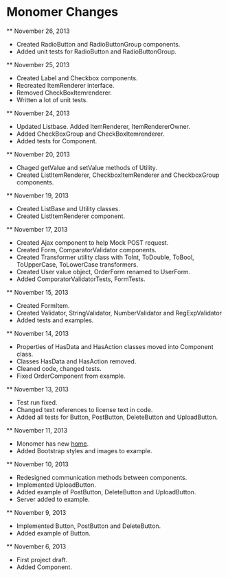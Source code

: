 Monomer Changes
===============

** November 26, 2013

* Created RadioButton and RadioButtonGroup components.
* Added unit tests for RadioButton and RadioButtonGroup.

** November 25, 2013

* Created Label and Checkbox components.
* Recreated ItemRenderer interface.
* Removed CheckBoxItemrenderer.
* Written a lot of unit tests.

** November 24, 2013

* Updated Listbase. Added ItemRenderer, ItemRendererOwner.
* Added CheckBoxGroup and CheckBoxItemrenderer.
* Added tests for Component.

** November 20, 2013

* Chaged getValue and setValue methods of Utility.
* Created ListItemRenderer, CheckboxItemRenderer and CheckboxGroup components.

** November 19, 2013

* Created ListBase and Utility classes.
* Created ListItemRenderer component.

** November 17, 2013

* Created Ajax component to help Mock POST request.
* Created Form, ComparatorValidator components.
* Created Transformer utility class with ToInt, ToDouble, ToBool, ToUpperCase, ToLowerCase transformers.
* Created User value object, OrderForm renamed to UserForm.
* Added ComporatorValidatorTests, FormTests.

** November 15, 2013

* Created FormItem.
* Created Validator, StringValidator, NumberValidator and RegExpValidator
* Added tests and examples.

** November 14, 2013

* Properties of HasData and HasAction classes moved into Component class.
* Classes HasData and HasAction removed.
* Cleaned code, changed tests.
* Fixed OrderComponent from example.

** November 13, 2013

* Test run fixed.
* Changed text references to license text in code.
* Added all tests for Button, PostButton, DeleteButton and UploadButton.

** November 11, 2013

* Monomer has new [home](http://monomer.akserg.com).
* Added Bootstrap styles and images to example. 

** November 10, 2013

* Redesigned communication methods between components.
* Implemented UploadButton.
* Added example of PostButton, DeleteButton and UploadButton.
* Server added to example.

** November 9, 2013

* Implemented Button, PostButton and DeleteButton.
* Added example of Button.

** November 6, 2013

* First project draft.
* Added Component.